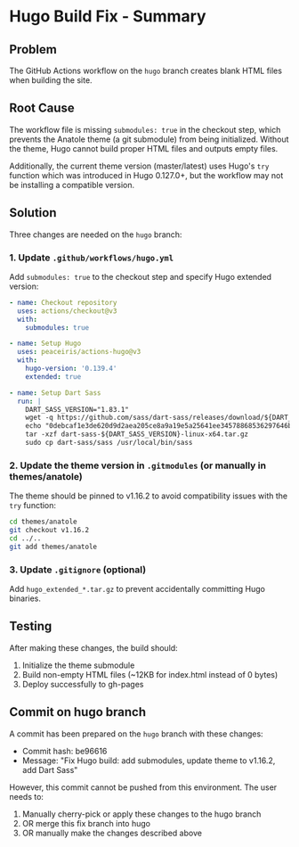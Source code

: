 # Hugo Build Fix - Summary

## Problem
The GitHub Actions workflow on the `hugo` branch creates blank HTML files when building the site.

## Root Cause
The workflow file is missing `submodules: true` in the checkout step, which prevents the Anatole theme (a git submodule) from being initialized. Without the theme, Hugo cannot build proper HTML files and outputs empty files.

Additionally, the current theme version (master/latest) uses Hugo's `try` function which was introduced in Hugo 0.127.0+, but the workflow may not be installing a compatible version.

## Solution
Three changes are needed on the `hugo` branch:

### 1. Update `.github/workflows/hugo.yml`
Add `submodules: true` to the checkout step and specify Hugo extended version:

```yaml
- name: Checkout repository
  uses: actions/checkout@v3
  with:
    submodules: true

- name: Setup Hugo
  uses: peaceiris/actions-hugo@v3
  with:
    hugo-version: '0.139.4'
    extended: true

- name: Setup Dart Sass
  run: |
    DART_SASS_VERSION="1.83.1"
    wget -q https://github.com/sass/dart-sass/releases/download/${DART_SASS_VERSION}/dart-sass-${DART_SASS_VERSION}-linux-x64.tar.gz
    echo "0debcaf1e3de620d9d2aea205ce8a9a19e5a25641ee34578868536297646b33e  dart-sass-${DART_SASS_VERSION}-linux-x64.tar.gz" | sha256sum -c
    tar -xzf dart-sass-${DART_SASS_VERSION}-linux-x64.tar.gz
    sudo cp dart-sass/sass /usr/local/bin/sass
```

### 2. Update the theme version in `.gitmodules` (or manually in themes/anatole)
The theme should be pinned to v1.16.2 to avoid compatibility issues with the `try` function:

```bash
cd themes/anatole
git checkout v1.16.2
cd ../..
git add themes/anatole
```

### 3. Update `.gitignore` (optional)
Add `hugo_extended_*.tar.gz` to prevent accidentally committing Hugo binaries.

## Testing
After making these changes, the build should:
1. Initialize the theme submodule
2. Build non-empty HTML files (~12KB for index.html instead of 0 bytes)
3. Deploy successfully to gh-pages

## Commit on hugo branch
A commit has been prepared on the `hugo` branch with these changes:
- Commit hash: be96616
- Message: "Fix Hugo build: add submodules, update theme to v1.16.2, add Dart Sass"

However, this commit cannot be pushed from this environment. The user needs to:
1. Manually cherry-pick or apply these changes to the hugo branch
2. OR merge this fix branch into hugo
3. OR manually make the changes described above
